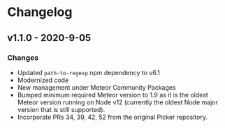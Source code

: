 # Changelog

## v1.1.0 - 2020-9-05

### Changes
* Updated `path-to-regexp` npm dependency to v6.1
* Modernized code
* New management under Meteor Community Packages
* Bumped minimum required Meteor version to 1.9 as it is the oldest Meteor version running on Node v12 (currently the oldest Node major version that is still supported).
* Incorporate PRs 34, 39, 42, 52 from the original Picker repository.